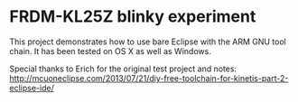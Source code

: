 FRDM-KL25Z blinky experiment
============================
This project demonstrates how to use bare Eclipse with the ARM GNU tool chain. It has been tested on OS X as well as Windows.

Special thanks to Erich for the original test project and notes:
http://mcuoneclipse.com/2013/07/21/diy-free-toolchain-for-kinetis-part-2-eclipse-ide/
